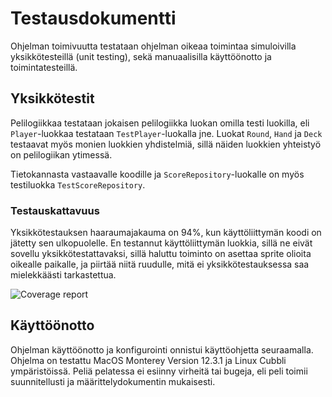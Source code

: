 # Testausdokumentti

Ohjelman toimivuutta testataan ohjelman oikeaa toimintaa simuloivilla yksikkötesteillä (unit testing), sekä manuaalisilla käyttöönotto ja toimintatesteillä.

## Yksikkötestit

Pelilogiikkaa testataan jokaisen pelilogiikka luokan omilla testi luokilla, eli ```Player```-luokkaa testataan ```TestPlayer```-luokalla jne.
Luokat ```Round```, ```Hand``` ja ```Deck``` testaavat myös monien luokkien yhdistelmiä, sillä näiden luokkien yhteistyö on pelilogiikan ytimessä.

Tietokannasta vastaavalle koodille ja ```ScoreRepository```-luokalle on myös testiluokka ```TestScoreRepository```.

### Testauskattavuus

Yksikkötestauksen haaraumajakauma on 94%, kun käyttöliittymän koodi on jätetty sen ulkopuolelle. En testannut käyttöliittymän luokkia, sillä ne eivät sovellu yksikkötestattavaksi, sillä haluttu toiminto on asettaa sprite olioita oikealle paikalle, ja piirtää niitä ruudulle, mitä ei yksikkötestauksessa saa mielekkäästi tarkastettua.

![Coverage report](https://user-images.githubusercontent.com/90755361/167908912-53fbf55c-8ba6-43a5-852d-5bb86c0835fb.png)

## Käyttöönotto

Ohjelman käyttöönotto ja konfigurointi onnistui käyttöohjetta seuraamalla. Ohjelma on testattu MacOS Monterey Version 12.3.1 ja Linux Cubbli ympäristöissä.
Peliä pelatessa ei esiinny virheitä tai bugeja, eli peli toimii suunnitellusti ja määrittelydokumentin mukaisesti.
